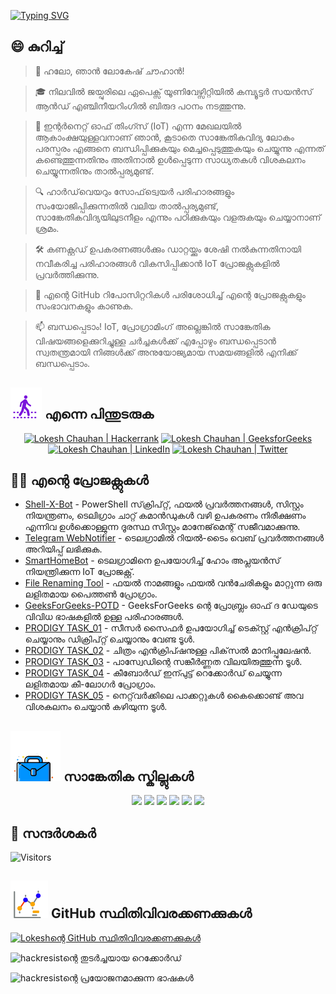 [![Typing SVG](https://readme-typing-svg.demolab.com?font=Fira+Code&weight=800&size=22&pause=1000&center=true&vCenter=true&width=835&lines=%F0%9F%91%8B%E0%B4%B9%E0%B4%B2%E0%B5%8B+%E0%B4%B8%E0%B4%A8%E0%B5%8D%E0%B4%A6%E0%B5%BC%E0%B4%B6%E0%B4%95%E0%B5%BC.+%E0%B4%87%E0%B4%B5%E0%B4%BF%E0%B4%9F%E0%B5%86+%E0%B4%B8%E0%B5%8D%E0%B4%B5%E0%B4%BE%E0%B4%97%E0%B4%A4%E0%B4%82!%F0%9F%91%8B;%F0%9F%9A%80+%E0%B4%A8%E0%B4%AE%E0%B5%81%E0%B4%95%E0%B5%8D%E0%B4%95%E0%B5%8D+%E0%B4%92%E0%B4%B0%E0%B5%81%E0%B4%AE%E0%B4%BF%E0%B4%9A%E0%B5%8D%E0%B4%9A%E0%B5%8D+%E0%B4%AE%E0%B4%B9%E0%B4%A4%E0%B5%8D%E0%B4%B5%E0%B4%82+%E0%B4%B8%E0%B5%83%E0%B4%B7%E0%B5%8D%E0%B4%9F%E0%B4%BF%E0%B4%95%E0%B5%8D%E0%B4%95%E0%B4%BE%E0%B4%82!+%F0%9F%9A%80;%E2%9C%A8%E0%B4%B8%E0%B4%BE%E0%B4%99%E0%B5%8D%E0%B4%95%E0%B5%87%E0%B4%A4%E0%B4%BF%E0%B4%95%E0%B4%A4%E0%B4%AF%E0%B5%81%E0%B4%9F%E0%B5%86+%E0%B4%B2%E0%B5%8B%E0%B4%95%E0%B4%A4%E0%B5%8D%E0%B4%A4%E0%B4%BF%E0%B4%B2%E0%B5%81%E0%B4%82+%E0%B4%85%E0%B4%A4%E0%B4%BF%E0%B4%A8%E0%B5%86+%E0%B4%AE%E0%B5%81%E0%B4%95%E0%B4%B3%E0%B4%BF%E0%B4%B2%E0%B5%81%E0%B4%82.%E2%9C%A8)](https://git.io/typing-svg)

## 😄 കുറിച്ച്
> 👋 ഹലോ, ഞാൻ ലോകേഷ് ചൗഹാൻ!

> 🎓 നിലവിൽ ജയ്പുരിലെ ഏപെക്സ് യൂണിവേഴ്സിറ്റിയിൽ കമ്പ്യൂട്ടർ സയൻസ് ആൻഡ് എഞ്ചിനീയറിംഗിൽ ബിരുദ പഠനം നടത്തുന്നു.

> 🌟 ഇന്റർനെറ്റ് ഓഫ് തിംഗ്സ് (IoT) എന്ന മേഖലയിൽ ആകാംക്ഷയുള്ളവനാണ് ഞാൻ, കൂടാതെ സാങ്കേതികവിദ്യ ലോകം പരസ്പരം എങ്ങനെ ബന്ധിപ്പിക്കുകയും മെച്ചപ്പെടുത്തുകയും ചെയ്യുന്നു എന്നത് കണ്ടെത്തുന്നതിനും അതിനാൽ ഉൾപ്പെടുന്ന സാധ്യതകൾ വിശകലനം ചെയ്യുന്നതിനും താൽപ്പര്യമുണ്ട്.

> 🔍 ഹാർഡ്‌വെയറും സോഫ്‌ട്വെയർ പരിഹാരങ്ങളും സംയോജിപ്പിക്കുന്നതിൽ വലിയ താൽപ്പര്യമുണ്ട്, സാങ്കേതികവിദ്യയിലുടനീളം എന്നും പഠിക്കുകയും വളരുകയും ചെയ്യാനാണ് ശ്രമം.

> 🛠 കണക്റ്റഡ് ഉപകരണങ്ങൾക്കും ഡാറ്റയ്ക്കും ശേഷി നൽകുന്നതിനായി നവീകരിച്ച പരിഹാരങ്ങൾ വികസിപ്പിക്കാൻ IoT പ്രോജക്റ്റുകളിൽ പ്രവർത്തിക്കുന്നു.

> 🔭 എന്റെ GitHub റിപോസിറ്ററികൾ പരിശോധിച്ച് എന്റെ പ്രോജക്റ്റുകളും സംഭാവനകളും കാണുക.

> 📫 ബന്ധപ്പെടാം! IoT, പ്രോഗ്രാമിംഗ് അല്ലെങ്കിൽ സാങ്കേതിക വിഷയങ്ങളെക്കുറിച്ചുള്ള ചർച്ചകൾക്ക് എപ്പോഴും ബന്ധപ്പെടാൻ സ്വതന്ത്രമായി നിങ്ങൾക്ക് അനുയോജ്യമായ സമയങ്ങളിൽ എനിക്ക് ബന്ധപ്പെടാം.

<!--
<p align="center">
  <a href="https://www.linkedin.com/in/lokeshchauhanapex/"><img src="https://img.shields.io/badge/Linkedin-10000?style=plastic&logo=LinkedIn&logoColor=FFFFFF&labelColor=2A79D7&color=2A79D7" alt="Lokesh Chauhan  | LinkedIn"/></a>
-->
  
## ![Follow Me](/icon/follow.svg) എന്നെ പിന്തുടരുക
<p>
<p align="center">
    <a href="https://www.hackerrank.com/profile/lokeshchauhan"><img src="https://img.shields.io/badge/Hackerrank-100000?style=plastic&logo=hackerrank&logoColor=FFFFFF&labelColor=42BA3D&color=0EA608" alt="Lokesh Chauhan | Hackerrank"/></a>
    <a href="https://auth.geeksforgeeks.org/user/lokeshchauhan"><img src="https://img.shields.io/badge/GeeksforGeeks-100000?style=plastic&logo=geeksforgeeks&logoColor=FFFFFF&labelColor=42BA3D&color=23891F" alt="Lokesh Chauhan | GeeksforGeeks"/></a>
  <a href="https://www.linkedin.com/in/lokeshchauhanapex/"><img src="https://img.shields.io/badge/Linkedin-10000?style=plastic&logo=LinkedIn&logoColor=FFFFFF&labelColor=2A79D7&color=2A79D7" alt="Lokesh Chauhan  | LinkedIn"/></a>
   </a>
<a href="https://x.com/Hackresist"><img src="https://img.shields.io/badge/Twitter-100000?style=plastic&logo=x&logoColor=ffffff&labelColor=000000&color=0e1525" alt="Lokesh Chauhan | Twitter"/>
    </a>
</p>

## 👨‍💻 എന്റെ പ്രോജക്റ്റുകൾ
* [Shell-X-Bot](https://github.com/HackResist/Shell-X-bot) - PowerShell സ്‌ക്രിപ്റ്റ്, ഫയൽ പ്രവർത്തനങ്ങൾ, സിസ്റ്റം നിയന്ത്രണം, ടെലിഗ്രാം ചാറ്റ് കമാൻഡുകൾ വഴി ഉപകരണം നിരീക്ഷണം എന്നിവ ഉൾക്കൊള്ളുന്ന ദൂരസ്ഥ സിസ്റ്റം മാനേജ്‌മെന്റ് സജീവമാക്കുന്നു.
* [Telegram WebNotifier](https://github.com/HackResist/Telegram_WebNotifier) - ടെലഗ്രാമിൽ റിയൽ-ടൈം വെബ് പ്രവർത്തനങ്ങൾ അറിയിപ്പ് ലഭിക്കുക.
* [SmartHomeBot](https://github.com/HackResist/SmartHomeBot) - ടെലഗ്രാമിനെ ഉപയോഗിച്ച് ഹോം അപ്ലയൻസ് നിയന്ത്രിക്കുന്ന IoT പ്രോജക്റ്റ്.
* [File Renaming Tool](https://github.com/HackResist/File-Renaming-Tool) - ഫയൽ നാമങ്ങളും ഫയൽ വൻചേരികളും മാറ്റുന്ന ഒരു ലളിതമായ പൈത്തൺ പ്രോഗ്രാം.
* [GeeksForGeeks-POTD](https://github.com/HackResist/GeeksForGeeks-POTD) - GeeksForGeeks ന്റെ പ്രോബ്ര്ലം ഓഫ് ദ ഡേയുടെ വിവിധ ഭാഷകളിൽ ഉള്ള പരിഹാരങ്ങൾ.
* [PRODIGY TASK_01](https://github.com/HackResist/PRODIGY_CS_01) - സീസർ സൈഫർ ഉപയോഗിച്ച് ടെക്സ്റ്റ് എൻക്രിപ്റ്റ് ചെയ്യാനും ഡിക്രിപ്റ്റ് ചെയ്യാനും വേണ്ട ടൂൾ.
* [PRODIGY TASK_02](https://github.com/HackResist/PRODIGY_CS_02) - ചിത്രം എൻക്രിപ്ഷനുള്ള പിക്‌സൽ മാനിപ്പുലേഷൻ.
* [PRODIGY TASK_03](https://github.com/HackResist/PRODIGY_CS_03) - പാസ്വേഡിന്റെ സങ്കീർണ്ണത വിലയിരുത്തുന്ന ടൂൾ.
* [PRODIGY TASK_04](https://github.com/HackResist/PRODIGY_CS_04) - കീബോർഡ് ഇന്പുട്ട് റെക്കോർഡ് ചെയ്യുന്ന ലളിതമായ കീ-ലോഗർ പ്രോഗ്രാം.
* [PRODIGY TASK_05](https://github.com/HackResist/PRODIGY_CS_05) - നെറ്റ്‌വർക്കിലെ പാക്കറ്റുകൾ കൈക്കൊണ്ട് അവ വിശകലനം ചെയ്യാൻ കഴിയുന്ന ടൂൾ.

## ![സാങ്കേതിക സ്കില്ലുകൾ](icon/Skill.svg) സാങ്കേതിക സ്കില്ലുകൾ
<p align="center">
  <a href="https://www.open-std.org/JTC1/SC22/WG14/">
    <img src="https://skillicons.dev/icons?i=c" /></a>
 <a href=https://www.oracle.com/java/">
    <img src="https://skillicons.dev/icons?i=java" /></a>
 <a href="https://isocpp.org/">
    <img src="https://skillicons.dev/icons?i=cpp" /></a>
<a href="https://www.python.org/">
    <img src="https://skillicons.dev/icons?i=py" /></a>
<a href="https://www.gnu.org/software/bash/">
    <img src="https://skillicons.dev/icons?i=bash" /></a>
  <a href="https://ecma-international.org/publications-and-standards/standards/ecma-262/">
    <img src="https://skillicons.dev/icons?i=js" /></a>
</p>

## 👀 സന്ദർശകർ
![Visitors](https://moe-counter.glitch.me/get/@HackResist?theme=rule34)

## ![Github സ്‌റ്റാറ്റ്സ്](/icon/graph.svg) GitHub സ്ഥിതിവിവരക്കണക്കുകൾ 
[![Lokeshന്റെ GitHub സ്ഥിതിവിവരക്കണക്കുകൾ](https://github-readme-stats.vercel.app/api?username=HackResist&show_icons=true&theme=dark&count_private=true)](https://github.com/HackResist)

![hackresistന്റെ തുടർച്ചയായ റെക്കോർഡ്](https://github-readme-streak-stats.herokuapp.com/?user=hackresist&theme=cobalt&hide_border=false)

![hackresistന്റെ പ്രയോജനമാക്കുന്ന ഭാഷകൾ](https://github-readme-stats.vercel.app/api/top-langs/?username=hackresist&theme=cobalt&show_icons=true&hide_border=false&layout=compact)
